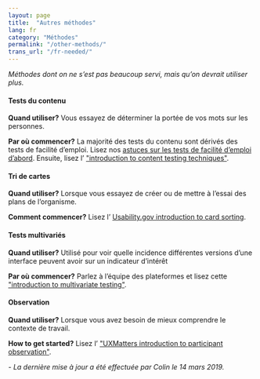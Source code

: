```yaml
---
layout: page
title:  "Autres méthodes"
lang: fr
category: "Méthodes"
permalink: "/other-methods/"
trans_url: "/fr-needed/"
---
```


_Méthodes dont on ne s’est pas beaucoup servi, mais qu’on devrait utiliser plus._

#### Tests du contenu

**Quand utiliser?** Vous essayez de déterminer la portée de vos mots sur les personnes.

**Par où commencer?** La majorité des tests du contenu sont dérivés des tests de facilité d’emploi. Lisez nos [astuces sur les tests de facilité d’emploi d’abord]({{site.baseurl}}/usability-testing). Ensuite, lisez l’ ["introduction to content testing techniques"](https://18f.gsa.gov/2016/04/19/looking-at-the-different-ways-to-test-content/).

#### Tri de cartes

**Quand utiliser?** Lorsque vous essayez de créer ou de mettre à l’essai des plans de l’organisme.

**Comment commencer?** Lisez l’ [Usability.gov introduction to card sorting](https://www.usability.gov/how-to-and-tools/methods/card-sorting.html).

#### Tests multivariés

**Quand utiliser?** Utilisé pour voir quelle incidence différentes versions d’une interface peuvent avoir sur un indicateur d’intérêt

**Par où commencer?** Parlez à l’équipe des plateformes et lisez cette ["introduction to multivariate testing"](https://github.com/dwyl/learn-ab-and-multivariate-testing).

#### Observation

**Quand utiliser?** Lorsque vous avez besoin de mieux comprendre le contexte de travail.

**How to get started?** Lisez l’ ["UXMatters introduction to participant observation"](httpshttpshttps://www.uxmatters.com/mt/archives/2014/01/participatory-observation.php).

_- La dernière mise à jour a été effectuée par Colin le 14 mars 2019._
